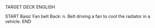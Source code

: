 TARGET DECK
ENGLISH

START
Basic
Fan belt
Back: n. Belt driving a fan to cool the radiator in a vehicle.
END
